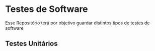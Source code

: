 # Testes de Software

Esse Repositório terá por objetivo guardar distintos tipos de testes de software

## Testes Unitários 
